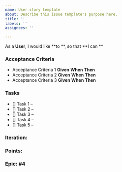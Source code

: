 ```yaml
---
name: User story template
about: Describe this issue template's purpose here.
title: ''
labels: ''
assignees: ''

---
```


As a **User**, I would like **to **, so that **I can **

### Acceptance Criteria
-	Acceptance Criteria 1
    **Given** 
    **When** 
    **Then** 
-	Acceptance Criteria 2
    **Given** 
    **When** 
    **Then** 
-	Acceptance Criteria 3
    **Given** 
    **When** 
    **Then** 

### Tasks
-	[] Task 1 – 
-	[] Task 2 – 
-	[] Task 3 – 
-	[] Task 4 – 
-	[] Task 5 – 

### Iteration:

### Points:

### Epic: #4
